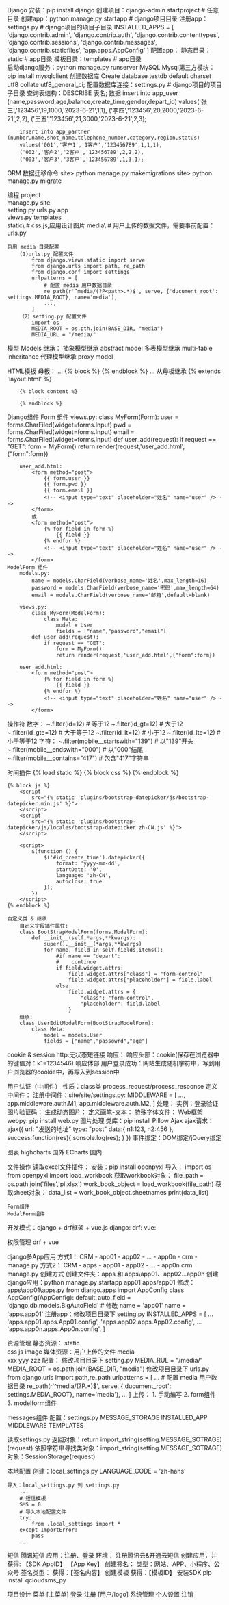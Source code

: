 
Django
    安装：pip install django
    创建项目：django-admin startproject <mysite>    # 任意目录
    创建app：python manage.py startapp <app>        # django项目目录
    注册app：settings.py                            # django项目的项目子目录
        INSTALLED_APPS = [
            'django.contrib.admin',
            'django.contrib.auth',
            'django.contrib.contenttypes',
            'django.contrib.sessions',
            'django.contrib.messages',
            'django.contrib.staticfiles',
            'app.apps.AppConfig'
        ]
    配置app：
        静态目录：static        # app目录
        模板目录：templates     # app目录    
    启动django服务：python manage.py runserver 
MySQL
    Mysql第三方模块：pip install mysqlclient
    创建数据库
        Create database testdb default charset utf8 collate utf8_general_ci;
    配置数据库连接：settings.py                # django项目的项目子目录
    查询表结构：DESCRIBE 表名;
    数据
        insert into app_user (name,password,age,balance,create_time,gender,depart_id) 
        values('张三','123456',19,1000,'2023-6-21',1,1),
        ('李四','123456',20,2000,'2023-6-21',2,2),
        ('王五','123456',21,3000,'2023-6-21',2,3);

        insert into app_partner (number,name,shot_name,telephone_number,category,region,status)
        values('001','客户1','1客户','123456789',1,1,1),
        ('002','客户2','2客户','123456789',2,2,2),
        ('003','客户3','3客户','123456789',1,3,1);

ORM
    数据迁移命令
        site> python manage.py makemigrations
        site> python manage.py migrate  

编程
    project\
        manage.py
        site\
            setting.py
            urls.py
        app\
            views.py
            templates\
            static\     # css,js,应用设计图片
        media\      # 用户上传的数据文件，需要事前配置：urls.py 

    启用 media 目录配置
        (1)urls.py 配置文件
            from django.views.static import serve
            from django.urls import path, re_path
            from django.conf import settings
            urlpatterns = [
                # 配置 media 用户数据目录
                re_path(r'^media/(?P<path>.*)$', serve, {'ducument_root': settings.MEDIA_ROOT}, name='media'),
                ...,
            ]
        （2）setting.py 配置文件
            import os
            MEDIA_ROOT = os.pth.join(BASE_DIR, "media")
            MEDIA_URL = "/media/"

模型 Models
    继承：
        抽象模型继承 abstract model
        多表模型继承 multi-table inheritance
        代理模型继承 proxy model

HTML模板
    母板：
        ...
        {% block <content> %}
        {% endblock %}
        ...
    从母板继承
        {% extends 'layout.html' %}

        {% block content %}
            ......
        {% endblock %}

Django组件
    Form 组件
        views.py:
            class MyForm(Form):
                user = forms.CharFiled(widget=forms.Input)
                pwd = forms.CharFiled(widget=forms.Input)
                email = forms.CharFiled(widget=forms.Input)
            def user_add(request):
                if request == "GET":
                    form = MyForm()
                    return render(request,'user_add.html',{"form":form})

        user_add.html:
            <form method="post">
                {{ form.user }}
                {{ form.pwd }}
                {{ form.email }}
                <!-- <input type="text" placeholder="姓名" name="user" /> -->
            </form>
            或
            <form method="post">
                {% for field in form %}
                    {{ field }}
                {% endfor %}
                <!-- <input type="text" placeholder="姓名" name="user" /> -->
            </form>
    ModelForm 组件
        models.py:
            name = models.CharField(verbose_name='姓名',max_length=16)
            password = models.CharField(verbose_name='密码',max_length=64)
            email = models.CharField(verbose_name='邮箱',default=blank)

        views.py:
            class MyForm(ModelForm):
                class Meta:
                    model = User
                    fields = ["name","password","email"]
            def user_add(request):
                if request == "GET":
                    form = MyForm()
                    return render(request,'user_add.html',{"form":form})

        user_add.html:
            <form method="post">
                {% for field in form %}
                    {{ field }}
                {% endfor %}
                <!-- <input type="text" placeholder="姓名" name="user" /> -->
            </form>
操作符
    数字：
        ~.filter(id=12)     # 等于12
        ~.filter(id_gt=12)  # 大于12
        ~.filter(id_gte=12) # 大于等于12
        ~.filter(id_lt=12)  # 小于12
        ~.filter(id_lte=12) # 小于等于12
    字符：
        ~.filter(mobile__startswith="139")      # 以"139"开头
        ~.filter(mobile__endswith="000")        # 以"000"结尾
        ~.filter(mobile__contains="417")        # 包含"417"字符串

时间插件
    {% load static %}
    {% block css %}
        <link rel="stylesheet" 
            href="{% static 'plugins/bootstrap-datepicker/css/bootstrap-datepicker.min.css' %}">
    {% endblock %}

    {% block js %}
        <script 
            src="{% static 'plugins/bootstrap-datepicker/js/bootstrap-datepicker.min.js' %}">
        </script>
        <script 
            src="{% static 'plugins/bootstrap-datepicker/js/locales/bootstrap-datepicker.zh-CN.js' %}">
        </script>

        <script>
            $(function () {
                $('#id_create_time').datepicker({
                    format: 'yyyy-mm-dd',
                    startDate: '0',
                    language: 'zh-CN',
                    autoclose: true
                });
            })
        </script>
    {% endblock %}

    自定义类 & 继承
        自定义字段插件属性:
        class BootStrapModelForm(forms.ModelForm):
            def __init__(self,*args,**kwargs):
                super().__init__(*args,**kwargs)
                for name, field in self.fields.items():
                    #if name == "depart":
                    #    continue
                    if field.widget.attrs:
                        field.widget.attrs["class"] = "form-control"
                        field.widget.attrs["placeholder"] = field.label
                    else:
                        field.widget.attrs = {
                            "class": "form-control", 
                            "placeholder": field.label
                        }
        继承:
        class UserEditModelForm(BootStrapModelForm):
            class Meta:
                model = models.User
                fields = ["name","passowrd","age"]

cookie & session
    http:无状态短链接
    响应：
        响应头部：cookie(保存在浏览器中的键值对：k1=1234546)
        响应体部
    用户登录成功：网站生成随机字符串，写到用户浏览器的cookie中，再写入到session中

用户认证（中间件）
    性质：class类 process_request/process_response
    定义中间件：
    注册中间件：site/site/settings.py:
        MIDDLEWARE = [
            ...,
            app.middleware.auth.M1,
            app.middleware.auth.M2,
        ]
    处理：
    实例：登录验证
    图片验证码：
        生成动态图片：
        定义画笔-文本：
        特殊字体文件：
Web框架
    webpy: pip install web.py
图片处理
    类库：pip install Pillow
Ajax
    ajax请求：
        ajax({
            url: "发送的地址"
            type: "post"
            data:{
                n1:123,
                n2:456
            },
            success:function(res){
                sonsole.log(res);
            }
        })
    事件绑定：DOM绑定/jQuery绑定

图表
    highcharts  国外
    ECharts     国内


文件操作
    读取excel文件插件：
        安装：pip install openpyxl
        导入：
            import os
            from openpyxl import load_workbook
        获取workbook对象：
            file_path = os.path.join('files','pl.xlsx')
            work_book_object = load_workbook(file_path)
        获取sheet对象：
            data_list = work_book_object.sheetnames
            print(data_list)

    Form组件
    ModalForm组件

开发模式：django + drf框架 + vue.js
    django:
    drf:
    vue:

权限管理 drf + vue 

django多App应用
    方式1：
        CRM
            - app01
            - app02
            - ...
            - app0n
            - crm
            - manage.py
    方式2：
        CRM
            - apps
                - app01
                - app02
                - ...
                - app0n
            crm
            manage.py
        创建方式
            创建文件夹：apps 和 apps\app01、app02...app0n
            创建django应用：python manage.py startapp app01 apps/app01
            修改：apps\app01\apps.py
                from django.apps import AppConfig
                class AppConfig(AppConfig):
                    default_auto_field = 'django.db.models.BigAutoField'
                    # 修改  name = 'app01'
                    name = 'apps.app01'
            注册app：修改项目目录下 setting.py
                INSTALLED_APPS = [
                    ...
                    'apps.app01.apps.App01.config',
                    'apps.app02.apps.App02.config',
                    ...
                    'apps.app0n.apps.App0n.config',
                ]

资源管理
    静态资源：
        static\
            css
            js
            image
    媒体资源：用户上传的文件
        media\
            xxx
            yyy
            zzz
        配置：
            修改项目目录下 setting.py
                MEDIA_RUL = "/media/"
                MEDIA_ROOT = os.path.join(BASE_DIR, "media") 
            修改项目目录下 urls.py
                from django.urls import path,re_path
                urlpatterns = [
                    ...
                    # 配置 media 用户数据目录
                    re_path(r'^media/(?P<path>.*)$', serve, {'ducument_root': settings.MEDIA_ROOT}, name='media'),
                    ...
                ]
        上传：
            1. 手动编写
            2. form组件
            3. modelform组件

messages组件
    配置：settings.py 
        MESSAGE_STORAGE
        INSTALLED_APP
        MIDDLEWARE
        TEMPLATES

读取settings.py
    返回对象：return import_string(setting.MESSAGE_SOTRAGE)(request)
    依照字符串寻找类对象：import_string(setting.MESSAGE_SOTRAGE)
    对象：SessionStorage(request)

本地配置
    创建：local_settings.py
        LANGUAGE_CODE = 'zh-hans'

    导入：local_settings.py 到 settings.py
        ...
        # 短信模板
        SMS = 0
        # 导入本地配置文件
        try:
            from .local_settings import *
        except ImportError:
            pass
        ...
短信 腾讯短信
    应用：注册、登录
    环境：
        注册腾讯云&开通云短信
        创建应用，并获得:
            【SDK AppID】
            【App Key】
        创建签名：
            类型：网站、APP、小程序、公众号
            签名类型：
            获得：【签名内容】
        创建模板
            获得：【模板ID】
    安装SDK
        pip install qcloudsms_py

项目设计
    菜单
        [主菜单]
        登录
        注册
        [用户/logo]
            系统管理
            个人设置
            注销
